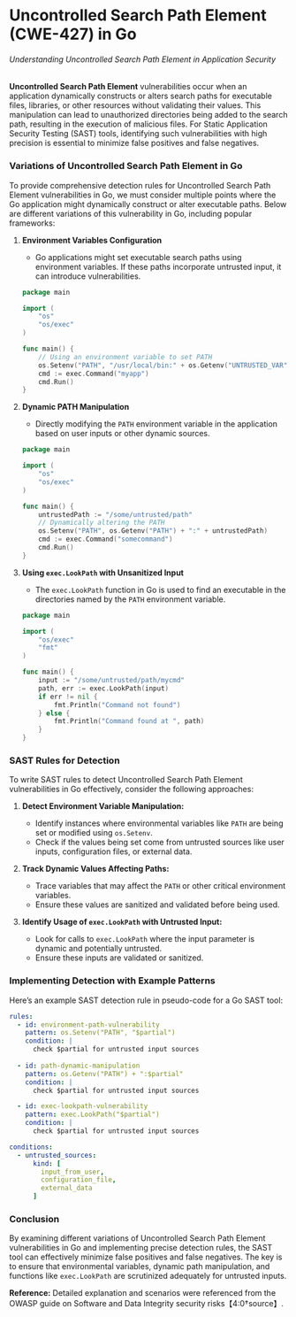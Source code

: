 # Uncontrolled Search Path Element (CWE-427) in Go

###### Understanding Uncontrolled Search Path Element in Application Security

**Uncontrolled Search Path Element** vulnerabilities occur when an application dynamically constructs or alters search paths for executable files, libraries, or other resources without validating their values. This manipulation can lead to unauthorized directories being added to the search path, resulting in the execution of malicious files. For Static Application Security Testing (SAST) tools, identifying such vulnerabilities with high precision is essential to minimize false positives and false negatives.

### Variations of Uncontrolled Search Path Element in Go

To provide comprehensive detection rules for Uncontrolled Search Path Element vulnerabilities in Go, we must consider multiple points where the Go application might dynamically construct or alter executable paths. Below are different variations of this vulnerability in Go, including popular frameworks:

1. **Environment Variables Configuration**
   - Go applications might set executable search paths using environment variables. If these paths incorporate untrusted input, it can introduce vulnerabilities.
   ```go
   package main

   import (
       "os"
       "os/exec"
   )

   func main() {
       // Using an environment variable to set PATH
       os.Setenv("PATH", "/usr/local/bin:" + os.Getenv("UNTRUSTED_VAR"))
       cmd := exec.Command("myapp")
       cmd.Run()
   }
   ```

2. **Dynamic PATH Manipulation**
   - Directly modifying the `PATH` environment variable in the application based on user inputs or other dynamic sources.
   ```go
   package main

   import (
       "os"
       "os/exec"
   )

   func main() {
       untrustedPath := "/some/untrusted/path"
       // Dynamically altering the PATH
       os.Setenv("PATH", os.Getenv("PATH") + ":" + untrustedPath)
       cmd := exec.Command("somecommand")
       cmd.Run()
   }
   ```

3. **Using `exec.LookPath` with Unsanitized Input**
   - The `exec.LookPath` function in Go is used to find an executable in the directories named by the `PATH` environment variable.
   ```go
   package main

   import (
       "os/exec"
       "fmt"
   )

   func main() {
       input := "/some/untrusted/path/mycmd"
       path, err := exec.LookPath(input)
       if err != nil {
           fmt.Println("Command not found")
       } else {
           fmt.Println("Command found at ", path)
       }
   }
   ```

### SAST Rules for Detection

To write SAST rules to detect Uncontrolled Search Path Element vulnerabilities in Go effectively, consider the following approaches:

1. **Detect Environment Variable Manipulation:**
   - Identify instances where environmental variables like `PATH` are being set or modified using `os.Setenv`.
   - Check if the values being set come from untrusted sources like user inputs, configuration files, or external data.

2. **Track Dynamic Values Affecting Paths:**
   - Trace variables that may affect the `PATH` or other critical environment variables.
   - Ensure these values are sanitized and validated before being used.

3. **Identify Usage of `exec.LookPath` with Untrusted Input:**
   - Look for calls to `exec.LookPath` where the input parameter is dynamic and potentially untrusted.
   - Ensure these inputs are validated or sanitized.

### Implementing Detection with Example Patterns

Here’s an example SAST detection rule in pseudo-code for a Go SAST tool:

```yaml
rules:
  - id: environment-path-vulnerability
    pattern: os.Setenv("PATH", "$partial")
    condition: |
      check $partial for untrusted input sources
 
  - id: path-dynamic-manipulation
    pattern: os.Getenv("PATH") + ":$partial"
    condition: |
      check $partial for untrusted input sources

  - id: exec-lookpath-vulnerability
    pattern: exec.LookPath("$partial")
    condition: |
      check $partial for untrusted input sources

conditions:
  - untrusted_sources:
      kind: [
        input_from_user,
        configuration_file,
        external_data
      ]
```

### Conclusion

By examining different variations of Uncontrolled Search Path Element vulnerabilities in Go and implementing precise detection rules, the SAST tool can effectively minimize false positives and false negatives. The key is to ensure that environmental variables, dynamic path manipulation, and functions like `exec.LookPath` are scrutinized adequately for untrusted inputs.

**Reference:**
Detailed explanation and scenarios were referenced from the OWASP guide on Software and Data Integrity security risks【4:0†source】.